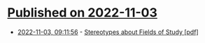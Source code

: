 # [Published on 2022-11-03](index.md)

* [2022-11-03, 09:11:56](https://news.ycombinator.com/item?id=33448658) - [Stereotypes about Fields of Study [pdf]](https://johnjconlon17.github.io/website/Conlon_Patel_stereotypes.pdf)
